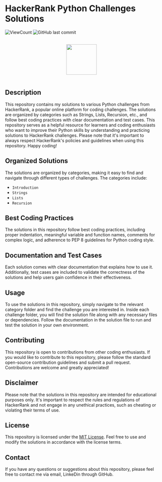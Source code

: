 
# HackerRank Python Challenges Solutions
![ViewCount](https://views.whatilearened.today/views/github/kumod007/HackerRank-Python-Challenges-Solutions.svg?cache=remove)
![GitHub last commit](https://img.shields.io/github/last-commit/kumod007/HackerRank-Python-Challenges-Solutions.svg?style=flat)

<p align="center">  
	<br>
	<a href="https://www.hackerrank.com/Kumod_Sharma">
        <img height=100 src="https://hrcdn.net/community-frontend/assets/brand/logo-new-white-green-a5cb16e0ae.svg"> 
    </a>
    <br>
    <br>
</p>

## Description

This repository contains my solutions to various Python challenges from HackerRank, a popular online platform for coding challenges. The solutions are organized by categories such as Strings, Lists, Recursion, etc., and follow best coding practices with clear documentation and test cases. This repository serves as a helpful resource for learners and coding enthusiasts who want to improve their Python skills by understanding and practicing solutions to HackerRank challenges. Please note that it's important to always respect HackerRank's policies and guidelines when using this repository. Happy coding!


<h2>Organized Solutions</h2>
<p>The solutions are organized by categories, making it easy to find and navigate through different types of challenges. The categories include:</p>
<ul>
<li><code>Introduction</code></li>
<li><code>Strings</code></li>
<li><code>Lists</code></li>
<li><code>Recursion</code></li>
<!-- Add more categories here as needed -->
</ul>

<h2>Best Coding Practices</h2>
<p>The solutions in this repository follow best coding practices, including proper indentation, meaningful variable and function names, comments for complex logic, and adherence to PEP 8 guidelines for Python coding style.</p>

<h2>Documentation and Test Cases</h2>
<p>Each solution comes with clear documentation that explains how to use it. Additionally, test cases are included to validate the correctness of the solutions and help users gain confidence in their effectiveness.</p>

<h2>Usage</h2>
<p>To use the solutions in this repository, simply navigate to the relevant category folder and find the challenge you are interested in. Inside each challenge folder, you will find the solution file along with any necessary files or dependencies. Follow the documentation in the solution file to run and test the solution in your own environment.</p>

<h2>Contributing</h2>
<p>This repository is open to contributions from other coding enthusiasts. If you would like to contribute to this repository, please follow the standard open-source contribution guidelines and submit a pull request. Contributions are welcome and greatly appreciated!</p>

<h2>Disclaimer</h2>
<p>Please note that the solutions in this repository are intended for educational purposes only. It's important to respect the rules and regulations of HackerRank and not engage in any unethical practices, such as cheating or violating their terms of use.</p>

<h2>License</h2>
<p>This repository is licensed under the <a href="LICENSE">MIT License</a>. Feel free to use and modify the solutions in accordance with the license terms.</p>

<h2>Contact</h2>
<p>If you have any questions or suggestions about this repository, please feel free to contact me via email, LinkeDin through GitHub.</p>

